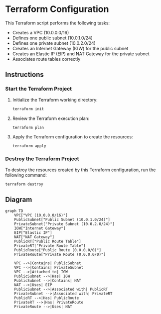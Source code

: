 # Terraform Configuration

This Terraform script performs the following tasks:

- Creates a VPC (10.0.0.0/16)
- Defines one public subnet (10.0.1.0/24)
- Defines one private subnet (10.0.2.0/24)
- Creates an Internet Gateway (IGW) for the public subnet
- Creates an Elastic IP (EIP) and NAT Gateway for the private subnet
- Associates route tables correctly

## Instructions

### Start the Terraform Project

1. Initialize the Terraform working directory:

   ```sh
   terraform init
   ```

2. Review the Terraform execution plan:

   ```sh
   terraform plan
   ```

3. Apply the Terraform configuration to create the resources:
   ```sh
   terraform apply
   ```

### Destroy the Terraform Project

To destroy the resources created by this Terraform configuration, run the following command:

```sh
terraform destroy
```

## Diagram

```mermaid
graph TD
    VPC["VPC (10.0.0.0/16)"]
    PublicSubnet["Public Subnet (10.0.1.0/24)"]
    PrivateSubnet["Private Subnet (10.0.2.0/24)"]
    IGW["Internet Gateway"]
    EIP["Elastic IP"]
    NAT["NAT Gateway"]
    PublicRT["Public Route Table"]
    PrivateRT["Private Route Table"]
    PublicRoute["Public Route (0.0.0.0/0)"]
    PrivateRoute["Private Route (0.0.0.0/0)"]
    
    VPC -->|Contains| PublicSubnet
    VPC -->|Contains| PrivateSubnet
    VPC -->|Attached to| IGW
    PublicSubnet -->|Has| IGW
    PublicSubnet -->|Contains| NAT
    NAT -->|Uses| EIP
    PublicSubnet -->|Associated with| PublicRT
    PrivateSubnet -->|Associated with| PrivateRT
    PublicRT -->|Has| PublicRoute
    PrivateRT -->|Has| PrivateRoute
    PrivateRoute -->|Uses| NAT
```
